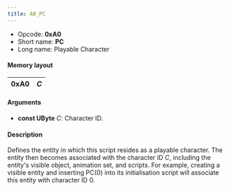 ```yaml
---
title: A0_PC
---
```


- Opcode: **0xA0**
- Short name: **PC**
- Long name: Playable Character

#### Memory layout

| 0xA0 | *C* |
|------|-----|

#### Arguments

- **const UByte** *C*: Character ID.

#### Description

Defines the entity in which this script resides as a playable character. The entity then becomes associated with the character ID *C*, including the entity's visible object, animation set, and scripts. For example, creating a visible entity and inserting PC(0) into its initialisation script will associate this entity with character ID 0.
